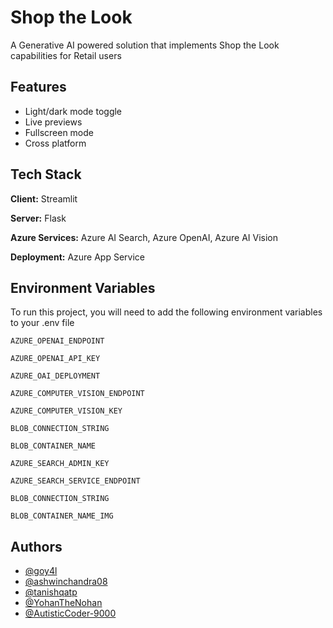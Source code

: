 
# Shop the Look

A Generative AI powered solution that implements Shop the Look capabilities for Retail users


## Features

- Light/dark mode toggle
- Live previews
- Fullscreen mode
- Cross platform


## Tech Stack

**Client:** Streamlit

**Server:** Flask

**Azure Services:** Azure AI Search, Azure OpenAI, Azure AI Vision

**Deployment:** Azure App Service


## Environment Variables

To run this project, you will need to add the following environment variables to your .env file

`AZURE_OPENAI_ENDPOINT`

`AZURE_OPENAI_API_KEY`

`AZURE_OAI_DEPLOYMENT`

`AZURE_COMPUTER_VISION_ENDPOINT`

`AZURE_COMPUTER_VISION_KEY`

`BLOB_CONNECTION_STRING`

`BLOB_CONTAINER_NAME`

`AZURE_SEARCH_ADMIN_KEY`

`AZURE_SEARCH_SERVICE_ENDPOINT`

`BLOB_CONNECTION_STRING`

`BLOB_CONTAINER_NAME_IMG`




## Authors

- [@goy4l](https://www.github.com/goy4l)
- [@ashwinchandra08](https://www.github.com/ashwinchandra08)
- [@tanishqatp](https://www.github.com/tanishqatp)
- [@YohanTheNohan](https://www.github.com/YohanTheNohan)
- [@AutisticCoder-9000](https://github.com/AutisticCoder-9000)